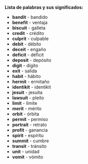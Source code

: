 

**Lista de palabras y sus significados:**

*   **bandit** - bandido
*   **benefit** - ventaja
*   **biscuit** - galleta
*   **credit** - crédito
*   **culprit** - culpable
*   **debit** - débito
*   **deceit** - engaño
*   **deficit** - déficit
*   **deposit** - depósito
*   **digit** - dígito
*   **exit** - salida
*   **habit** - hábito
*   **hermit** - ermitaño
*   **identikit** - identikit
*   **jesuit** - jesuita
*   **lawsuit** - pleito
*   **limit** - límite
*   **merit** - mérito
*   **orbit** - órbita
*   **permit** - permiso
*   **portrait** - retrato
*   **profit** - ganancia
*   **spirit** - espíritu
*   **summit** - cumbre
*   **transit** - tránsito
*   **unit** - unidad
*   **vomit** - vómito
